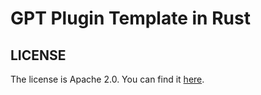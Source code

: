 # GPT Plugin Template in Rust

## LICENSE

The license is Apache 2.0. You can find it [here](LICENSE).